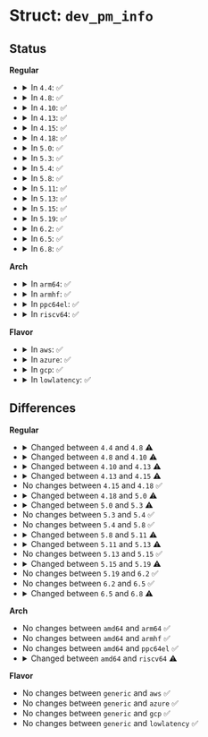 # Struct: <code>dev_pm_info</code>

## Status
<b>Regular</b>
<ul>
<li>
<details>
<summary>In <code>4.4</code>: ✅</summary>

```c
struct dev_pm_info {
    pm_message_t power_state;
    unsigned int can_wakeup;
    unsigned int async_suspend;
    bool is_prepared;
    bool is_suspended;
    bool is_noirq_suspended;
    bool is_late_suspended;
    bool ignore_children;
    bool early_init;
    bool direct_complete;
    spinlock_t lock;
    struct list_head entry;
    struct completion completion;
    struct wakeup_source *wakeup;
    bool wakeup_path;
    bool syscore;
    struct timer_list suspend_timer;
    long unsigned int timer_expires;
    struct work_struct work;
    wait_queue_head_t wait_queue;
    struct wake_irq *wakeirq;
    atomic_t usage_count;
    atomic_t child_count;
    unsigned int disable_depth;
    unsigned int idle_notification;
    unsigned int request_pending;
    unsigned int deferred_resume;
    unsigned int run_wake;
    unsigned int runtime_auto;
    unsigned int no_callbacks;
    unsigned int irq_safe;
    unsigned int use_autosuspend;
    unsigned int timer_autosuspends;
    unsigned int memalloc_noio;
    enum rpm_request request;
    enum rpm_status runtime_status;
    int runtime_error;
    int autosuspend_delay;
    long unsigned int last_busy;
    long unsigned int active_jiffies;
    long unsigned int suspended_jiffies;
    long unsigned int accounting_timestamp;
    struct pm_subsys_data *subsys_data;
    void (*set_latency_tolerance)(struct device *, s32);
    struct dev_pm_qos *qos;
};
```
</details>
</li>
<li>
<details>
<summary>In <code>4.8</code>: ✅</summary>

```c
struct dev_pm_info {
    pm_message_t power_state;
    unsigned int can_wakeup;
    unsigned int async_suspend;
    bool is_prepared;
    bool is_suspended;
    bool is_noirq_suspended;
    bool is_late_suspended;
    bool early_init;
    bool direct_complete;
    spinlock_t lock;
    struct list_head entry;
    struct completion completion;
    struct wakeup_source *wakeup;
    bool wakeup_path;
    bool syscore;
    bool no_pm_callbacks;
    struct timer_list suspend_timer;
    long unsigned int timer_expires;
    struct work_struct work;
    wait_queue_head_t wait_queue;
    struct wake_irq *wakeirq;
    atomic_t usage_count;
    atomic_t child_count;
    unsigned int disable_depth;
    unsigned int idle_notification;
    unsigned int request_pending;
    unsigned int deferred_resume;
    unsigned int run_wake;
    unsigned int runtime_auto;
    bool ignore_children;
    unsigned int no_callbacks;
    unsigned int irq_safe;
    unsigned int use_autosuspend;
    unsigned int timer_autosuspends;
    unsigned int memalloc_noio;
    enum rpm_request request;
    enum rpm_status runtime_status;
    int runtime_error;
    int autosuspend_delay;
    long unsigned int last_busy;
    long unsigned int active_jiffies;
    long unsigned int suspended_jiffies;
    long unsigned int accounting_timestamp;
    struct pm_subsys_data *subsys_data;
    void (*set_latency_tolerance)(struct device *, s32);
    struct dev_pm_qos *qos;
};
```
</details>
</li>
<li>
<details>
<summary>In <code>4.10</code>: ✅</summary>

```c
struct dev_pm_info {
    pm_message_t power_state;
    unsigned int can_wakeup;
    unsigned int async_suspend;
    bool in_dpm_list;
    bool is_prepared;
    bool is_suspended;
    bool is_noirq_suspended;
    bool is_late_suspended;
    bool early_init;
    bool direct_complete;
    spinlock_t lock;
    struct list_head entry;
    struct completion completion;
    struct wakeup_source *wakeup;
    bool wakeup_path;
    bool syscore;
    bool no_pm_callbacks;
    struct timer_list suspend_timer;
    long unsigned int timer_expires;
    struct work_struct work;
    wait_queue_head_t wait_queue;
    struct wake_irq *wakeirq;
    atomic_t usage_count;
    atomic_t child_count;
    unsigned int disable_depth;
    unsigned int idle_notification;
    unsigned int request_pending;
    unsigned int deferred_resume;
    unsigned int run_wake;
    unsigned int runtime_auto;
    bool ignore_children;
    unsigned int no_callbacks;
    unsigned int irq_safe;
    unsigned int use_autosuspend;
    unsigned int timer_autosuspends;
    unsigned int memalloc_noio;
    unsigned int links_count;
    enum rpm_request request;
    enum rpm_status runtime_status;
    int runtime_error;
    int autosuspend_delay;
    long unsigned int last_busy;
    long unsigned int active_jiffies;
    long unsigned int suspended_jiffies;
    long unsigned int accounting_timestamp;
    struct pm_subsys_data *subsys_data;
    void (*set_latency_tolerance)(struct device *, s32);
    struct dev_pm_qos *qos;
};
```
</details>
</li>
<li>
<details>
<summary>In <code>4.13</code>: ✅</summary>

```c
struct dev_pm_info {
    pm_message_t power_state;
    unsigned int can_wakeup;
    unsigned int async_suspend;
    bool in_dpm_list;
    bool is_prepared;
    bool is_suspended;
    bool is_noirq_suspended;
    bool is_late_suspended;
    bool early_init;
    bool direct_complete;
    spinlock_t lock;
    struct list_head entry;
    struct completion completion;
    struct wakeup_source *wakeup;
    bool wakeup_path;
    bool syscore;
    bool no_pm_callbacks;
    struct timer_list suspend_timer;
    long unsigned int timer_expires;
    struct work_struct work;
    wait_queue_head_t wait_queue;
    struct wake_irq *wakeirq;
    atomic_t usage_count;
    atomic_t child_count;
    unsigned int disable_depth;
    unsigned int idle_notification;
    unsigned int request_pending;
    unsigned int deferred_resume;
    unsigned int runtime_auto;
    bool ignore_children;
    unsigned int no_callbacks;
    unsigned int irq_safe;
    unsigned int use_autosuspend;
    unsigned int timer_autosuspends;
    unsigned int memalloc_noio;
    unsigned int links_count;
    enum rpm_request request;
    enum rpm_status runtime_status;
    int runtime_error;
    int autosuspend_delay;
    long unsigned int last_busy;
    long unsigned int active_jiffies;
    long unsigned int suspended_jiffies;
    long unsigned int accounting_timestamp;
    struct pm_subsys_data *subsys_data;
    void (*set_latency_tolerance)(struct device *, s32);
    struct dev_pm_qos *qos;
};
```
</details>
</li>
<li>
<details>
<summary>In <code>4.15</code>: ✅</summary>

```c
struct dev_pm_info {
    pm_message_t power_state;
    unsigned int can_wakeup;
    unsigned int async_suspend;
    bool in_dpm_list;
    bool is_prepared;
    bool is_suspended;
    bool is_noirq_suspended;
    bool is_late_suspended;
    bool early_init;
    bool direct_complete;
    u32 driver_flags;
    spinlock_t lock;
    struct list_head entry;
    struct completion completion;
    struct wakeup_source *wakeup;
    bool wakeup_path;
    bool syscore;
    bool no_pm_callbacks;
    unsigned int must_resume;
    unsigned int may_skip_resume;
    struct timer_list suspend_timer;
    long unsigned int timer_expires;
    struct work_struct work;
    wait_queue_head_t wait_queue;
    struct wake_irq *wakeirq;
    atomic_t usage_count;
    atomic_t child_count;
    unsigned int disable_depth;
    unsigned int idle_notification;
    unsigned int request_pending;
    unsigned int deferred_resume;
    unsigned int runtime_auto;
    bool ignore_children;
    unsigned int no_callbacks;
    unsigned int irq_safe;
    unsigned int use_autosuspend;
    unsigned int timer_autosuspends;
    unsigned int memalloc_noio;
    unsigned int links_count;
    enum rpm_request request;
    enum rpm_status runtime_status;
    int runtime_error;
    int autosuspend_delay;
    long unsigned int last_busy;
    long unsigned int active_jiffies;
    long unsigned int suspended_jiffies;
    long unsigned int accounting_timestamp;
    struct pm_subsys_data *subsys_data;
    void (*set_latency_tolerance)(struct device *, s32);
    struct dev_pm_qos *qos;
};
```
</details>
</li>
<li>
<details>
<summary>In <code>4.18</code>: ✅</summary>

```c
struct dev_pm_info {
    pm_message_t power_state;
    unsigned int can_wakeup;
    unsigned int async_suspend;
    bool in_dpm_list;
    bool is_prepared;
    bool is_suspended;
    bool is_noirq_suspended;
    bool is_late_suspended;
    bool early_init;
    bool direct_complete;
    u32 driver_flags;
    spinlock_t lock;
    struct list_head entry;
    struct completion completion;
    struct wakeup_source *wakeup;
    bool wakeup_path;
    bool syscore;
    bool no_pm_callbacks;
    unsigned int must_resume;
    unsigned int may_skip_resume;
    struct timer_list suspend_timer;
    long unsigned int timer_expires;
    struct work_struct work;
    wait_queue_head_t wait_queue;
    struct wake_irq *wakeirq;
    atomic_t usage_count;
    atomic_t child_count;
    unsigned int disable_depth;
    unsigned int idle_notification;
    unsigned int request_pending;
    unsigned int deferred_resume;
    unsigned int runtime_auto;
    bool ignore_children;
    unsigned int no_callbacks;
    unsigned int irq_safe;
    unsigned int use_autosuspend;
    unsigned int timer_autosuspends;
    unsigned int memalloc_noio;
    unsigned int links_count;
    enum rpm_request request;
    enum rpm_status runtime_status;
    int runtime_error;
    int autosuspend_delay;
    long unsigned int last_busy;
    long unsigned int active_jiffies;
    long unsigned int suspended_jiffies;
    long unsigned int accounting_timestamp;
    struct pm_subsys_data *subsys_data;
    void (*set_latency_tolerance)(struct device *, s32);
    struct dev_pm_qos *qos;
};
```
</details>
</li>
<li>
<details>
<summary>In <code>5.0</code>: ✅</summary>

```c
struct dev_pm_info {
    pm_message_t power_state;
    unsigned int can_wakeup;
    unsigned int async_suspend;
    bool in_dpm_list;
    bool is_prepared;
    bool is_suspended;
    bool is_noirq_suspended;
    bool is_late_suspended;
    bool early_init;
    bool direct_complete;
    u32 driver_flags;
    spinlock_t lock;
    struct list_head entry;
    struct completion completion;
    struct wakeup_source *wakeup;
    bool wakeup_path;
    bool syscore;
    bool no_pm_callbacks;
    unsigned int must_resume;
    unsigned int may_skip_resume;
    struct hrtimer suspend_timer;
    long unsigned int timer_expires;
    struct work_struct work;
    wait_queue_head_t wait_queue;
    struct wake_irq *wakeirq;
    atomic_t usage_count;
    atomic_t child_count;
    unsigned int disable_depth;
    unsigned int idle_notification;
    unsigned int request_pending;
    unsigned int deferred_resume;
    unsigned int runtime_auto;
    bool ignore_children;
    unsigned int no_callbacks;
    unsigned int irq_safe;
    unsigned int use_autosuspend;
    unsigned int timer_autosuspends;
    unsigned int memalloc_noio;
    unsigned int links_count;
    enum rpm_request request;
    enum rpm_status runtime_status;
    int runtime_error;
    int autosuspend_delay;
    u64 last_busy;
    long unsigned int active_jiffies;
    long unsigned int suspended_jiffies;
    long unsigned int accounting_timestamp;
    struct pm_subsys_data *subsys_data;
    void (*set_latency_tolerance)(struct device *, s32);
    struct dev_pm_qos *qos;
};
```
</details>
</li>
<li>
<details>
<summary>In <code>5.3</code>: ✅</summary>

```c
struct dev_pm_info {
    pm_message_t power_state;
    unsigned int can_wakeup;
    unsigned int async_suspend;
    bool in_dpm_list;
    bool is_prepared;
    bool is_suspended;
    bool is_noirq_suspended;
    bool is_late_suspended;
    bool no_pm;
    bool early_init;
    bool direct_complete;
    u32 driver_flags;
    spinlock_t lock;
    struct list_head entry;
    struct completion completion;
    struct wakeup_source *wakeup;
    bool wakeup_path;
    bool syscore;
    bool no_pm_callbacks;
    unsigned int must_resume;
    unsigned int may_skip_resume;
    struct hrtimer suspend_timer;
    long unsigned int timer_expires;
    struct work_struct work;
    wait_queue_head_t wait_queue;
    struct wake_irq *wakeirq;
    atomic_t usage_count;
    atomic_t child_count;
    unsigned int disable_depth;
    unsigned int idle_notification;
    unsigned int request_pending;
    unsigned int deferred_resume;
    unsigned int runtime_auto;
    bool ignore_children;
    unsigned int no_callbacks;
    unsigned int irq_safe;
    unsigned int use_autosuspend;
    unsigned int timer_autosuspends;
    unsigned int memalloc_noio;
    unsigned int links_count;
    enum rpm_request request;
    enum rpm_status runtime_status;
    int runtime_error;
    int autosuspend_delay;
    u64 last_busy;
    u64 active_time;
    u64 suspended_time;
    u64 accounting_timestamp;
    struct pm_subsys_data *subsys_data;
    void (*set_latency_tolerance)(struct device *, s32);
    struct dev_pm_qos *qos;
};
```
</details>
</li>
<li>
<details>
<summary>In <code>5.4</code>: ✅</summary>

```c
struct dev_pm_info {
    pm_message_t power_state;
    unsigned int can_wakeup;
    unsigned int async_suspend;
    bool in_dpm_list;
    bool is_prepared;
    bool is_suspended;
    bool is_noirq_suspended;
    bool is_late_suspended;
    bool no_pm;
    bool early_init;
    bool direct_complete;
    u32 driver_flags;
    spinlock_t lock;
    struct list_head entry;
    struct completion completion;
    struct wakeup_source *wakeup;
    bool wakeup_path;
    bool syscore;
    bool no_pm_callbacks;
    unsigned int must_resume;
    unsigned int may_skip_resume;
    struct hrtimer suspend_timer;
    long unsigned int timer_expires;
    struct work_struct work;
    wait_queue_head_t wait_queue;
    struct wake_irq *wakeirq;
    atomic_t usage_count;
    atomic_t child_count;
    unsigned int disable_depth;
    unsigned int idle_notification;
    unsigned int request_pending;
    unsigned int deferred_resume;
    unsigned int runtime_auto;
    bool ignore_children;
    unsigned int no_callbacks;
    unsigned int irq_safe;
    unsigned int use_autosuspend;
    unsigned int timer_autosuspends;
    unsigned int memalloc_noio;
    unsigned int links_count;
    enum rpm_request request;
    enum rpm_status runtime_status;
    int runtime_error;
    int autosuspend_delay;
    u64 last_busy;
    u64 active_time;
    u64 suspended_time;
    u64 accounting_timestamp;
    struct pm_subsys_data *subsys_data;
    void (*set_latency_tolerance)(struct device *, s32);
    struct dev_pm_qos *qos;
};
```
</details>
</li>
<li>
<details>
<summary>In <code>5.8</code>: ✅</summary>

```c
struct dev_pm_info {
    pm_message_t power_state;
    unsigned int can_wakeup;
    unsigned int async_suspend;
    bool in_dpm_list;
    bool is_prepared;
    bool is_suspended;
    bool is_noirq_suspended;
    bool is_late_suspended;
    bool no_pm;
    bool early_init;
    bool direct_complete;
    u32 driver_flags;
    spinlock_t lock;
    struct list_head entry;
    struct completion completion;
    struct wakeup_source *wakeup;
    bool wakeup_path;
    bool syscore;
    bool no_pm_callbacks;
    unsigned int must_resume;
    unsigned int may_skip_resume;
    struct hrtimer suspend_timer;
    long unsigned int timer_expires;
    struct work_struct work;
    wait_queue_head_t wait_queue;
    struct wake_irq *wakeirq;
    atomic_t usage_count;
    atomic_t child_count;
    unsigned int disable_depth;
    unsigned int idle_notification;
    unsigned int request_pending;
    unsigned int deferred_resume;
    unsigned int runtime_auto;
    bool ignore_children;
    unsigned int no_callbacks;
    unsigned int irq_safe;
    unsigned int use_autosuspend;
    unsigned int timer_autosuspends;
    unsigned int memalloc_noio;
    unsigned int links_count;
    enum rpm_request request;
    enum rpm_status runtime_status;
    int runtime_error;
    int autosuspend_delay;
    u64 last_busy;
    u64 active_time;
    u64 suspended_time;
    u64 accounting_timestamp;
    struct pm_subsys_data *subsys_data;
    void (*set_latency_tolerance)(struct device *, s32);
    struct dev_pm_qos *qos;
};
```
</details>
</li>
<li>
<details>
<summary>In <code>5.11</code>: ✅</summary>

```c
struct dev_pm_info {
    pm_message_t power_state;
    unsigned int can_wakeup;
    unsigned int async_suspend;
    bool in_dpm_list;
    bool is_prepared;
    bool is_suspended;
    bool is_noirq_suspended;
    bool is_late_suspended;
    bool no_pm;
    bool early_init;
    bool direct_complete;
    u32 driver_flags;
    spinlock_t lock;
    struct list_head entry;
    struct completion completion;
    struct wakeup_source *wakeup;
    bool wakeup_path;
    bool syscore;
    bool no_pm_callbacks;
    unsigned int must_resume;
    unsigned int may_skip_resume;
    struct hrtimer suspend_timer;
    u64 timer_expires;
    struct work_struct work;
    wait_queue_head_t wait_queue;
    struct wake_irq *wakeirq;
    atomic_t usage_count;
    atomic_t child_count;
    unsigned int disable_depth;
    unsigned int idle_notification;
    unsigned int request_pending;
    unsigned int deferred_resume;
    unsigned int runtime_auto;
    bool ignore_children;
    unsigned int no_callbacks;
    unsigned int irq_safe;
    unsigned int use_autosuspend;
    unsigned int timer_autosuspends;
    unsigned int memalloc_noio;
    unsigned int links_count;
    enum rpm_request request;
    enum rpm_status runtime_status;
    int runtime_error;
    int autosuspend_delay;
    u64 last_busy;
    u64 active_time;
    u64 suspended_time;
    u64 accounting_timestamp;
    struct pm_subsys_data *subsys_data;
    void (*set_latency_tolerance)(struct device *, s32);
    struct dev_pm_qos *qos;
};
```
</details>
</li>
<li>
<details>
<summary>In <code>5.13</code>: ✅</summary>

```c
struct dev_pm_info {
    pm_message_t power_state;
    unsigned int can_wakeup;
    unsigned int async_suspend;
    bool in_dpm_list;
    bool is_prepared;
    bool is_suspended;
    bool is_noirq_suspended;
    bool is_late_suspended;
    bool no_pm;
    bool early_init;
    bool direct_complete;
    u32 driver_flags;
    spinlock_t lock;
    struct list_head entry;
    struct completion completion;
    struct wakeup_source *wakeup;
    bool wakeup_path;
    bool syscore;
    bool no_pm_callbacks;
    unsigned int must_resume;
    unsigned int may_skip_resume;
    struct hrtimer suspend_timer;
    u64 timer_expires;
    struct work_struct work;
    wait_queue_head_t wait_queue;
    struct wake_irq *wakeirq;
    atomic_t usage_count;
    atomic_t child_count;
    unsigned int disable_depth;
    unsigned int idle_notification;
    unsigned int request_pending;
    unsigned int deferred_resume;
    unsigned int needs_force_resume;
    unsigned int runtime_auto;
    bool ignore_children;
    unsigned int no_callbacks;
    unsigned int irq_safe;
    unsigned int use_autosuspend;
    unsigned int timer_autosuspends;
    unsigned int memalloc_noio;
    unsigned int links_count;
    enum rpm_request request;
    enum rpm_status runtime_status;
    int runtime_error;
    int autosuspend_delay;
    u64 last_busy;
    u64 active_time;
    u64 suspended_time;
    u64 accounting_timestamp;
    struct pm_subsys_data *subsys_data;
    void (*set_latency_tolerance)(struct device *, s32);
    struct dev_pm_qos *qos;
};
```
</details>
</li>
<li>
<details>
<summary>In <code>5.15</code>: ✅</summary>

```c
struct dev_pm_info {
    pm_message_t power_state;
    unsigned int can_wakeup;
    unsigned int async_suspend;
    bool in_dpm_list;
    bool is_prepared;
    bool is_suspended;
    bool is_noirq_suspended;
    bool is_late_suspended;
    bool no_pm;
    bool early_init;
    bool direct_complete;
    u32 driver_flags;
    spinlock_t lock;
    struct list_head entry;
    struct completion completion;
    struct wakeup_source *wakeup;
    bool wakeup_path;
    bool syscore;
    bool no_pm_callbacks;
    unsigned int must_resume;
    unsigned int may_skip_resume;
    struct hrtimer suspend_timer;
    u64 timer_expires;
    struct work_struct work;
    wait_queue_head_t wait_queue;
    struct wake_irq *wakeirq;
    atomic_t usage_count;
    atomic_t child_count;
    unsigned int disable_depth;
    unsigned int idle_notification;
    unsigned int request_pending;
    unsigned int deferred_resume;
    unsigned int needs_force_resume;
    unsigned int runtime_auto;
    bool ignore_children;
    unsigned int no_callbacks;
    unsigned int irq_safe;
    unsigned int use_autosuspend;
    unsigned int timer_autosuspends;
    unsigned int memalloc_noio;
    unsigned int links_count;
    enum rpm_request request;
    enum rpm_status runtime_status;
    int runtime_error;
    int autosuspend_delay;
    u64 last_busy;
    u64 active_time;
    u64 suspended_time;
    u64 accounting_timestamp;
    struct pm_subsys_data *subsys_data;
    void (*set_latency_tolerance)(struct device *, s32);
    struct dev_pm_qos *qos;
};
```
</details>
</li>
<li>
<details>
<summary>In <code>5.19</code>: ✅</summary>

```c
struct dev_pm_info {
    pm_message_t power_state;
    unsigned int can_wakeup;
    unsigned int async_suspend;
    bool in_dpm_list;
    bool is_prepared;
    bool is_suspended;
    bool is_noirq_suspended;
    bool is_late_suspended;
    bool no_pm;
    bool early_init;
    bool direct_complete;
    u32 driver_flags;
    spinlock_t lock;
    struct list_head entry;
    struct completion completion;
    struct wakeup_source *wakeup;
    bool wakeup_path;
    bool syscore;
    bool no_pm_callbacks;
    unsigned int must_resume;
    unsigned int may_skip_resume;
    struct hrtimer suspend_timer;
    u64 timer_expires;
    struct work_struct work;
    wait_queue_head_t wait_queue;
    struct wake_irq *wakeirq;
    atomic_t usage_count;
    atomic_t child_count;
    unsigned int disable_depth;
    unsigned int idle_notification;
    unsigned int request_pending;
    unsigned int deferred_resume;
    unsigned int needs_force_resume;
    unsigned int runtime_auto;
    bool ignore_children;
    unsigned int no_callbacks;
    unsigned int irq_safe;
    unsigned int use_autosuspend;
    unsigned int timer_autosuspends;
    unsigned int memalloc_noio;
    unsigned int links_count;
    enum rpm_request request;
    enum rpm_status runtime_status;
    enum rpm_status last_status;
    int runtime_error;
    int autosuspend_delay;
    u64 last_busy;
    u64 active_time;
    u64 suspended_time;
    u64 accounting_timestamp;
    struct pm_subsys_data *subsys_data;
    void (*set_latency_tolerance)(struct device *, s32);
    struct dev_pm_qos *qos;
};
```
</details>
</li>
<li>
<details>
<summary>In <code>6.2</code>: ✅</summary>

```c
struct dev_pm_info {
    pm_message_t power_state;
    unsigned int can_wakeup;
    unsigned int async_suspend;
    bool in_dpm_list;
    bool is_prepared;
    bool is_suspended;
    bool is_noirq_suspended;
    bool is_late_suspended;
    bool no_pm;
    bool early_init;
    bool direct_complete;
    u32 driver_flags;
    spinlock_t lock;
    struct list_head entry;
    struct completion completion;
    struct wakeup_source *wakeup;
    bool wakeup_path;
    bool syscore;
    bool no_pm_callbacks;
    unsigned int must_resume;
    unsigned int may_skip_resume;
    struct hrtimer suspend_timer;
    u64 timer_expires;
    struct work_struct work;
    wait_queue_head_t wait_queue;
    struct wake_irq *wakeirq;
    atomic_t usage_count;
    atomic_t child_count;
    unsigned int disable_depth;
    unsigned int idle_notification;
    unsigned int request_pending;
    unsigned int deferred_resume;
    unsigned int needs_force_resume;
    unsigned int runtime_auto;
    bool ignore_children;
    unsigned int no_callbacks;
    unsigned int irq_safe;
    unsigned int use_autosuspend;
    unsigned int timer_autosuspends;
    unsigned int memalloc_noio;
    unsigned int links_count;
    enum rpm_request request;
    enum rpm_status runtime_status;
    enum rpm_status last_status;
    int runtime_error;
    int autosuspend_delay;
    u64 last_busy;
    u64 active_time;
    u64 suspended_time;
    u64 accounting_timestamp;
    struct pm_subsys_data *subsys_data;
    void (*set_latency_tolerance)(struct device *, s32);
    struct dev_pm_qos *qos;
};
```
</details>
</li>
<li>
<details>
<summary>In <code>6.5</code>: ✅</summary>

```c
struct dev_pm_info {
    pm_message_t power_state;
    unsigned int can_wakeup;
    unsigned int async_suspend;
    bool in_dpm_list;
    bool is_prepared;
    bool is_suspended;
    bool is_noirq_suspended;
    bool is_late_suspended;
    bool no_pm;
    bool early_init;
    bool direct_complete;
    u32 driver_flags;
    spinlock_t lock;
    struct list_head entry;
    struct completion completion;
    struct wakeup_source *wakeup;
    bool wakeup_path;
    bool syscore;
    bool no_pm_callbacks;
    unsigned int must_resume;
    unsigned int may_skip_resume;
    struct hrtimer suspend_timer;
    u64 timer_expires;
    struct work_struct work;
    wait_queue_head_t wait_queue;
    struct wake_irq *wakeirq;
    atomic_t usage_count;
    atomic_t child_count;
    unsigned int disable_depth;
    unsigned int idle_notification;
    unsigned int request_pending;
    unsigned int deferred_resume;
    unsigned int needs_force_resume;
    unsigned int runtime_auto;
    bool ignore_children;
    unsigned int no_callbacks;
    unsigned int irq_safe;
    unsigned int use_autosuspend;
    unsigned int timer_autosuspends;
    unsigned int memalloc_noio;
    unsigned int links_count;
    enum rpm_request request;
    enum rpm_status runtime_status;
    enum rpm_status last_status;
    int runtime_error;
    int autosuspend_delay;
    u64 last_busy;
    u64 active_time;
    u64 suspended_time;
    u64 accounting_timestamp;
    struct pm_subsys_data *subsys_data;
    void (*set_latency_tolerance)(struct device *, s32);
    struct dev_pm_qos *qos;
};
```
</details>
</li>
<li>
<details>
<summary>In <code>6.8</code>: ✅</summary>

```c
struct dev_pm_info {
    pm_message_t power_state;
    unsigned int can_wakeup;
    unsigned int async_suspend;
    bool in_dpm_list;
    bool is_prepared;
    bool is_suspended;
    bool is_noirq_suspended;
    bool is_late_suspended;
    bool no_pm;
    bool early_init;
    bool direct_complete;
    u32 driver_flags;
    spinlock_t lock;
    struct list_head entry;
    struct completion completion;
    struct wakeup_source *wakeup;
    bool wakeup_path;
    bool syscore;
    bool no_pm_callbacks;
    bool async_in_progress;
    unsigned int must_resume;
    unsigned int may_skip_resume;
    struct hrtimer suspend_timer;
    u64 timer_expires;
    struct work_struct work;
    wait_queue_head_t wait_queue;
    struct wake_irq *wakeirq;
    atomic_t usage_count;
    atomic_t child_count;
    unsigned int disable_depth;
    unsigned int idle_notification;
    unsigned int request_pending;
    unsigned int deferred_resume;
    unsigned int needs_force_resume;
    unsigned int runtime_auto;
    bool ignore_children;
    unsigned int no_callbacks;
    unsigned int irq_safe;
    unsigned int use_autosuspend;
    unsigned int timer_autosuspends;
    unsigned int memalloc_noio;
    unsigned int links_count;
    enum rpm_request request;
    enum rpm_status runtime_status;
    enum rpm_status last_status;
    int runtime_error;
    int autosuspend_delay;
    u64 last_busy;
    u64 active_time;
    u64 suspended_time;
    u64 accounting_timestamp;
    struct pm_subsys_data *subsys_data;
    void (*set_latency_tolerance)(struct device *, s32);
    struct dev_pm_qos *qos;
};
```
</details>
</li>
</ul>
<b>Arch</b>
<ul>
<li>
<details>
<summary>In <code>arm64</code>: ✅</summary>

```c
struct dev_pm_info {
    pm_message_t power_state;
    unsigned int can_wakeup;
    unsigned int async_suspend;
    bool in_dpm_list;
    bool is_prepared;
    bool is_suspended;
    bool is_noirq_suspended;
    bool is_late_suspended;
    bool no_pm;
    bool early_init;
    bool direct_complete;
    u32 driver_flags;
    spinlock_t lock;
    struct list_head entry;
    struct completion completion;
    struct wakeup_source *wakeup;
    bool wakeup_path;
    bool syscore;
    bool no_pm_callbacks;
    unsigned int must_resume;
    unsigned int may_skip_resume;
    struct hrtimer suspend_timer;
    long unsigned int timer_expires;
    struct work_struct work;
    wait_queue_head_t wait_queue;
    struct wake_irq *wakeirq;
    atomic_t usage_count;
    atomic_t child_count;
    unsigned int disable_depth;
    unsigned int idle_notification;
    unsigned int request_pending;
    unsigned int deferred_resume;
    unsigned int runtime_auto;
    bool ignore_children;
    unsigned int no_callbacks;
    unsigned int irq_safe;
    unsigned int use_autosuspend;
    unsigned int timer_autosuspends;
    unsigned int memalloc_noio;
    unsigned int links_count;
    enum rpm_request request;
    enum rpm_status runtime_status;
    int runtime_error;
    int autosuspend_delay;
    u64 last_busy;
    u64 active_time;
    u64 suspended_time;
    u64 accounting_timestamp;
    struct pm_subsys_data *subsys_data;
    void (*set_latency_tolerance)(struct device *, s32);
    struct dev_pm_qos *qos;
};
```
</details>
</li>
<li>
<details>
<summary>In <code>armhf</code>: ✅</summary>

```c
struct dev_pm_info {
    pm_message_t power_state;
    unsigned int can_wakeup;
    unsigned int async_suspend;
    bool in_dpm_list;
    bool is_prepared;
    bool is_suspended;
    bool is_noirq_suspended;
    bool is_late_suspended;
    bool no_pm;
    bool early_init;
    bool direct_complete;
    u32 driver_flags;
    spinlock_t lock;
    struct list_head entry;
    struct completion completion;
    struct wakeup_source *wakeup;
    bool wakeup_path;
    bool syscore;
    bool no_pm_callbacks;
    unsigned int must_resume;
    unsigned int may_skip_resume;
    struct hrtimer suspend_timer;
    long unsigned int timer_expires;
    struct work_struct work;
    wait_queue_head_t wait_queue;
    struct wake_irq *wakeirq;
    atomic_t usage_count;
    atomic_t child_count;
    unsigned int disable_depth;
    unsigned int idle_notification;
    unsigned int request_pending;
    unsigned int deferred_resume;
    unsigned int runtime_auto;
    bool ignore_children;
    unsigned int no_callbacks;
    unsigned int irq_safe;
    unsigned int use_autosuspend;
    unsigned int timer_autosuspends;
    unsigned int memalloc_noio;
    unsigned int links_count;
    enum rpm_request request;
    enum rpm_status runtime_status;
    int runtime_error;
    int autosuspend_delay;
    u64 last_busy;
    u64 active_time;
    u64 suspended_time;
    u64 accounting_timestamp;
    struct pm_subsys_data *subsys_data;
    void (*set_latency_tolerance)(struct device *, s32);
    struct dev_pm_qos *qos;
};
```
</details>
</li>
<li>
<details>
<summary>In <code>ppc64el</code>: ✅</summary>

```c
struct dev_pm_info {
    pm_message_t power_state;
    unsigned int can_wakeup;
    unsigned int async_suspend;
    bool in_dpm_list;
    bool is_prepared;
    bool is_suspended;
    bool is_noirq_suspended;
    bool is_late_suspended;
    bool no_pm;
    bool early_init;
    bool direct_complete;
    u32 driver_flags;
    spinlock_t lock;
    struct list_head entry;
    struct completion completion;
    struct wakeup_source *wakeup;
    bool wakeup_path;
    bool syscore;
    bool no_pm_callbacks;
    unsigned int must_resume;
    unsigned int may_skip_resume;
    struct hrtimer suspend_timer;
    long unsigned int timer_expires;
    struct work_struct work;
    wait_queue_head_t wait_queue;
    struct wake_irq *wakeirq;
    atomic_t usage_count;
    atomic_t child_count;
    unsigned int disable_depth;
    unsigned int idle_notification;
    unsigned int request_pending;
    unsigned int deferred_resume;
    unsigned int runtime_auto;
    bool ignore_children;
    unsigned int no_callbacks;
    unsigned int irq_safe;
    unsigned int use_autosuspend;
    unsigned int timer_autosuspends;
    unsigned int memalloc_noio;
    unsigned int links_count;
    enum rpm_request request;
    enum rpm_status runtime_status;
    int runtime_error;
    int autosuspend_delay;
    u64 last_busy;
    u64 active_time;
    u64 suspended_time;
    u64 accounting_timestamp;
    struct pm_subsys_data *subsys_data;
    void (*set_latency_tolerance)(struct device *, s32);
    struct dev_pm_qos *qos;
};
```
</details>
</li>
<li>
<details>
<summary>In <code>riscv64</code>: ✅</summary>

```c
struct dev_pm_info {
    pm_message_t power_state;
    unsigned int can_wakeup;
    unsigned int async_suspend;
    bool in_dpm_list;
    bool is_prepared;
    bool is_suspended;
    bool is_noirq_suspended;
    bool is_late_suspended;
    bool no_pm;
    bool early_init;
    bool direct_complete;
    u32 driver_flags;
    spinlock_t lock;
    unsigned int should_wakeup;
    struct hrtimer suspend_timer;
    long unsigned int timer_expires;
    struct work_struct work;
    wait_queue_head_t wait_queue;
    struct wake_irq *wakeirq;
    atomic_t usage_count;
    atomic_t child_count;
    unsigned int disable_depth;
    unsigned int idle_notification;
    unsigned int request_pending;
    unsigned int deferred_resume;
    unsigned int runtime_auto;
    bool ignore_children;
    unsigned int no_callbacks;
    unsigned int irq_safe;
    unsigned int use_autosuspend;
    unsigned int timer_autosuspends;
    unsigned int memalloc_noio;
    unsigned int links_count;
    enum rpm_request request;
    enum rpm_status runtime_status;
    int runtime_error;
    int autosuspend_delay;
    u64 last_busy;
    u64 active_time;
    u64 suspended_time;
    u64 accounting_timestamp;
    struct pm_subsys_data *subsys_data;
    void (*set_latency_tolerance)(struct device *, s32);
    struct dev_pm_qos *qos;
};
```
</details>
</li>
</ul>
<b>Flavor</b>
<ul>
<li>
<details>
<summary>In <code>aws</code>: ✅</summary>

```c
struct dev_pm_info {
    pm_message_t power_state;
    unsigned int can_wakeup;
    unsigned int async_suspend;
    bool in_dpm_list;
    bool is_prepared;
    bool is_suspended;
    bool is_noirq_suspended;
    bool is_late_suspended;
    bool no_pm;
    bool early_init;
    bool direct_complete;
    u32 driver_flags;
    spinlock_t lock;
    struct list_head entry;
    struct completion completion;
    struct wakeup_source *wakeup;
    bool wakeup_path;
    bool syscore;
    bool no_pm_callbacks;
    unsigned int must_resume;
    unsigned int may_skip_resume;
    struct hrtimer suspend_timer;
    long unsigned int timer_expires;
    struct work_struct work;
    wait_queue_head_t wait_queue;
    struct wake_irq *wakeirq;
    atomic_t usage_count;
    atomic_t child_count;
    unsigned int disable_depth;
    unsigned int idle_notification;
    unsigned int request_pending;
    unsigned int deferred_resume;
    unsigned int runtime_auto;
    bool ignore_children;
    unsigned int no_callbacks;
    unsigned int irq_safe;
    unsigned int use_autosuspend;
    unsigned int timer_autosuspends;
    unsigned int memalloc_noio;
    unsigned int links_count;
    enum rpm_request request;
    enum rpm_status runtime_status;
    int runtime_error;
    int autosuspend_delay;
    u64 last_busy;
    u64 active_time;
    u64 suspended_time;
    u64 accounting_timestamp;
    struct pm_subsys_data *subsys_data;
    void (*set_latency_tolerance)(struct device *, s32);
    struct dev_pm_qos *qos;
};
```
</details>
</li>
<li>
<details>
<summary>In <code>azure</code>: ✅</summary>

```c
struct dev_pm_info {
    pm_message_t power_state;
    unsigned int can_wakeup;
    unsigned int async_suspend;
    bool in_dpm_list;
    bool is_prepared;
    bool is_suspended;
    bool is_noirq_suspended;
    bool is_late_suspended;
    bool no_pm;
    bool early_init;
    bool direct_complete;
    u32 driver_flags;
    spinlock_t lock;
    struct list_head entry;
    struct completion completion;
    struct wakeup_source *wakeup;
    bool wakeup_path;
    bool syscore;
    bool no_pm_callbacks;
    unsigned int must_resume;
    unsigned int may_skip_resume;
    struct hrtimer suspend_timer;
    long unsigned int timer_expires;
    struct work_struct work;
    wait_queue_head_t wait_queue;
    struct wake_irq *wakeirq;
    atomic_t usage_count;
    atomic_t child_count;
    unsigned int disable_depth;
    unsigned int idle_notification;
    unsigned int request_pending;
    unsigned int deferred_resume;
    unsigned int runtime_auto;
    bool ignore_children;
    unsigned int no_callbacks;
    unsigned int irq_safe;
    unsigned int use_autosuspend;
    unsigned int timer_autosuspends;
    unsigned int memalloc_noio;
    unsigned int links_count;
    enum rpm_request request;
    enum rpm_status runtime_status;
    int runtime_error;
    int autosuspend_delay;
    u64 last_busy;
    u64 active_time;
    u64 suspended_time;
    u64 accounting_timestamp;
    struct pm_subsys_data *subsys_data;
    void (*set_latency_tolerance)(struct device *, s32);
    struct dev_pm_qos *qos;
};
```
</details>
</li>
<li>
<details>
<summary>In <code>gcp</code>: ✅</summary>

```c
struct dev_pm_info {
    pm_message_t power_state;
    unsigned int can_wakeup;
    unsigned int async_suspend;
    bool in_dpm_list;
    bool is_prepared;
    bool is_suspended;
    bool is_noirq_suspended;
    bool is_late_suspended;
    bool no_pm;
    bool early_init;
    bool direct_complete;
    u32 driver_flags;
    spinlock_t lock;
    struct list_head entry;
    struct completion completion;
    struct wakeup_source *wakeup;
    bool wakeup_path;
    bool syscore;
    bool no_pm_callbacks;
    unsigned int must_resume;
    unsigned int may_skip_resume;
    struct hrtimer suspend_timer;
    long unsigned int timer_expires;
    struct work_struct work;
    wait_queue_head_t wait_queue;
    struct wake_irq *wakeirq;
    atomic_t usage_count;
    atomic_t child_count;
    unsigned int disable_depth;
    unsigned int idle_notification;
    unsigned int request_pending;
    unsigned int deferred_resume;
    unsigned int runtime_auto;
    bool ignore_children;
    unsigned int no_callbacks;
    unsigned int irq_safe;
    unsigned int use_autosuspend;
    unsigned int timer_autosuspends;
    unsigned int memalloc_noio;
    unsigned int links_count;
    enum rpm_request request;
    enum rpm_status runtime_status;
    int runtime_error;
    int autosuspend_delay;
    u64 last_busy;
    u64 active_time;
    u64 suspended_time;
    u64 accounting_timestamp;
    struct pm_subsys_data *subsys_data;
    void (*set_latency_tolerance)(struct device *, s32);
    struct dev_pm_qos *qos;
};
```
</details>
</li>
<li>
<details>
<summary>In <code>lowlatency</code>: ✅</summary>

```c
struct dev_pm_info {
    pm_message_t power_state;
    unsigned int can_wakeup;
    unsigned int async_suspend;
    bool in_dpm_list;
    bool is_prepared;
    bool is_suspended;
    bool is_noirq_suspended;
    bool is_late_suspended;
    bool no_pm;
    bool early_init;
    bool direct_complete;
    u32 driver_flags;
    spinlock_t lock;
    struct list_head entry;
    struct completion completion;
    struct wakeup_source *wakeup;
    bool wakeup_path;
    bool syscore;
    bool no_pm_callbacks;
    unsigned int must_resume;
    unsigned int may_skip_resume;
    struct hrtimer suspend_timer;
    long unsigned int timer_expires;
    struct work_struct work;
    wait_queue_head_t wait_queue;
    struct wake_irq *wakeirq;
    atomic_t usage_count;
    atomic_t child_count;
    unsigned int disable_depth;
    unsigned int idle_notification;
    unsigned int request_pending;
    unsigned int deferred_resume;
    unsigned int runtime_auto;
    bool ignore_children;
    unsigned int no_callbacks;
    unsigned int irq_safe;
    unsigned int use_autosuspend;
    unsigned int timer_autosuspends;
    unsigned int memalloc_noio;
    unsigned int links_count;
    enum rpm_request request;
    enum rpm_status runtime_status;
    int runtime_error;
    int autosuspend_delay;
    u64 last_busy;
    u64 active_time;
    u64 suspended_time;
    u64 accounting_timestamp;
    struct pm_subsys_data *subsys_data;
    void (*set_latency_tolerance)(struct device *, s32);
    struct dev_pm_qos *qos;
};
```
</details>
</li>
</ul>

## Differences
<b>Regular</b>
<ul>
<li>
<details>
<summary>Changed between <code>4.4</code> and <code>4.8</code> ⚠️</summary>
<ul>
<li>
<b>Field added. </b>
<code>bool no_pm_callbacks</code>
</li>
</ul>
</details>
</li>
<li>
<details>
<summary>Changed between <code>4.8</code> and <code>4.10</code> ⚠️</summary>
<ul>
<li>
<b>Field added. </b>
<code>bool in_dpm_list</code>
</li>
<li>
<b>Field added. </b>
<code>unsigned int links_count</code>
</li>
</ul>
</details>
</li>
<li>
<details>
<summary>Changed between <code>4.10</code> and <code>4.13</code> ⚠️</summary>
<ul>
<li>
<b>Field removed. </b>
<code>unsigned int run_wake</code>
</li>
</ul>
</details>
</li>
<li>
<details>
<summary>Changed between <code>4.13</code> and <code>4.15</code> ⚠️</summary>
<ul>
<li>
<b>Field added. </b>
<code>u32 driver_flags</code>
</li>
<li>
<b>Field added. </b>
<code>unsigned int must_resume</code>
</li>
<li>
<b>Field added. </b>
<code>unsigned int may_skip_resume</code>
</li>
</ul>
</details>
</li>
<li>
No changes between <code>4.15</code> and <code>4.18</code> ✅
</li>
<li>
<details>
<summary>Changed between <code>4.18</code> and <code>5.0</code> ⚠️</summary>
<ul>
<li>
<b>Field type changed. </b>
<code>struct timer_list suspend_timer</code> ➡️ <code>struct hrtimer suspend_timer</code>
</li>
<li>
<b>Field type changed. </b>
<code>long unsigned int last_busy</code> ➡️ <code>u64 last_busy</code>
</li>
</ul>
</details>
</li>
<li>
<details>
<summary>Changed between <code>5.0</code> and <code>5.3</code> ⚠️</summary>
<ul>
<li>
<b>Field added. </b>
<code>bool no_pm</code>
</li>
<li>
<b>Field added. </b>
<code>u64 active_time</code>
</li>
<li>
<b>Field added. </b>
<code>u64 suspended_time</code>
</li>
<li>
<b>Field removed. </b>
<code>long unsigned int active_jiffies</code>
</li>
<li>
<b>Field removed. </b>
<code>long unsigned int suspended_jiffies</code>
</li>
<li>
<b>Field type changed. </b>
<code>long unsigned int accounting_timestamp</code> ➡️ <code>u64 accounting_timestamp</code>
</li>
</ul>
</details>
</li>
<li>
No changes between <code>5.3</code> and <code>5.4</code> ✅
</li>
<li>
No changes between <code>5.4</code> and <code>5.8</code> ✅
</li>
<li>
<details>
<summary>Changed between <code>5.8</code> and <code>5.11</code> ⚠️</summary>
<ul>
<li>
<b>Field type changed. </b>
<code>long unsigned int timer_expires</code> ➡️ <code>u64 timer_expires</code>
</li>
</ul>
</details>
</li>
<li>
<details>
<summary>Changed between <code>5.11</code> and <code>5.13</code> ⚠️</summary>
<ul>
<li>
<b>Field added. </b>
<code>unsigned int needs_force_resume</code>
</li>
</ul>
</details>
</li>
<li>
No changes between <code>5.13</code> and <code>5.15</code> ✅
</li>
<li>
<details>
<summary>Changed between <code>5.15</code> and <code>5.19</code> ⚠️</summary>
<ul>
<li>
<b>Field added. </b>
<code>enum rpm_status last_status</code>
</li>
</ul>
</details>
</li>
<li>
No changes between <code>5.19</code> and <code>6.2</code> ✅
</li>
<li>
No changes between <code>6.2</code> and <code>6.5</code> ✅
</li>
<li>
<details>
<summary>Changed between <code>6.5</code> and <code>6.8</code> ⚠️</summary>
<ul>
<li>
<b>Field added. </b>
<code>bool async_in_progress</code>
</li>
</ul>
</details>
</li>
</ul>
<b>Arch</b>
<ul>
<li>
No changes between <code>amd64</code> and <code>arm64</code> ✅
</li>
<li>
No changes between <code>amd64</code> and <code>armhf</code> ✅
</li>
<li>
No changes between <code>amd64</code> and <code>ppc64el</code> ✅
</li>
<li>
<details>
<summary>Changed between <code>amd64</code> and <code>riscv64</code> ⚠️</summary>
<ul>
<li>
<b>Field added. </b>
<code>unsigned int should_wakeup</code>
</li>
<li>
<b>Field removed. </b>
<code>struct list_head entry</code>
</li>
<li>
<b>Field removed. </b>
<code>struct completion completion</code>
</li>
<li>
<b>Field removed. </b>
<code>struct wakeup_source *wakeup</code>
</li>
<li>
<b>Field removed. </b>
<code>bool wakeup_path</code>
</li>
<li>
<b>Field removed. </b>
<code>bool syscore</code>
</li>
<li>
<b>Field removed. </b>
<code>bool no_pm_callbacks</code>
</li>
<li>
<b>Field removed. </b>
<code>unsigned int must_resume</code>
</li>
<li>
<b>Field removed. </b>
<code>unsigned int may_skip_resume</code>
</li>
</ul>
</details>
</li>
</ul>
<b>Flavor</b>
<ul>
<li>
No changes between <code>generic</code> and <code>aws</code> ✅
</li>
<li>
No changes between <code>generic</code> and <code>azure</code> ✅
</li>
<li>
No changes between <code>generic</code> and <code>gcp</code> ✅
</li>
<li>
No changes between <code>generic</code> and <code>lowlatency</code> ✅
</li>
</ul>
